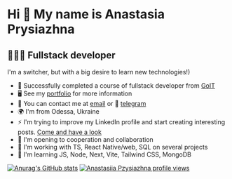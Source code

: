 Hi 👋 My name is Anastasia Prysiazhna
========================================

👩🏻‍💻 Fullstack developer
-------------------------

I'm a switcher, but with a big desire to learn new technologies!)

* 🚀  Successfully completed a course of fullstack developer from [GoIT](https://github.com/goitacademy)
* 🖥️  See my [portfolio](https://github.com/Anastasia-front/portfolio) for more information
* 📨 You can contact me at [email](mailto:Prysiazhnastasia@gmail.com) or 📲 [telegram](https://t.me/anastasia_prysizhna)
* 🌍  I'm from Odessa, Ukraine
* ⚡  I'm trying to improve my LinkedIn profile and start creating interesting posts. [Come and have a look](https://www.linkedin.com/in/anastasia-prysiazhna)
* 🤝  I'm opening to cooperation and collaboration
* 🔑  I'm working with TS, React Native/web, SQL on several projects
*  🧠  I'm learning JS, Node, Next, Vite, Tailwind CSS, MongoDB

[![Anurag's GitHub stats](https://github-readme-stats.vercel.app/api?username=Anastasia-front&show_icons=true&theme=ambient_gradient)](https://github.com/Anastasia-front/github-readme-stats)
[![Anastasiia Pzysiazhna profile views](https://u8views.com/api/v1/github/profiles/115567693/views/day-week-month-total-count.svg)](https://u8views.com/github/Anastasia-front)
